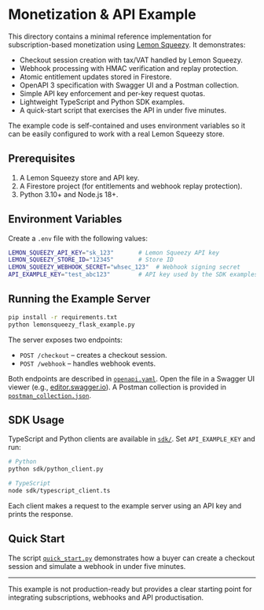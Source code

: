 # Monetization & API Example

This directory contains a minimal reference implementation for subscription-based monetization using [Lemon Squeezy](https://www.lemonsqueezy.com/). It demonstrates:

- Checkout session creation with tax/VAT handled by Lemon Squeezy.
- Webhook processing with HMAC verification and replay protection.
- Atomic entitlement updates stored in Firestore.
- OpenAPI 3 specification with Swagger UI and a Postman collection.
- Simple API key enforcement and per-key request quotas.
- Lightweight TypeScript and Python SDK examples.
- A quick-start script that exercises the API in under five minutes.

The example code is self-contained and uses environment variables so it can be easily configured to work with a real Lemon Squeezy store.

## Prerequisites

1. A Lemon Squeezy store and API key.
2. A Firestore project (for entitlements and webhook replay protection).
3. Python 3.10+ and Node.js 18+.

## Environment Variables

Create a `.env` file with the following values:

```bash
LEMON_SQUEEZY_API_KEY="sk_123"       # Lemon Squeezy API key
LEMON_SQUEEZY_STORE_ID="12345"       # Store ID
LEMON_SQUEEZY_WEBHOOK_SECRET="whsec_123"  # Webhook signing secret
API_EXAMPLE_KEY="test_abc123"        # API key used by the SDK examples
```

## Running the Example Server

```bash
pip install -r requirements.txt
python lemonsqueezy_flask_example.py
```

The server exposes two endpoints:

- `POST /checkout` – creates a checkout session.
- `POST /webhook` – handles webhook events.

Both endpoints are described in [`openapi.yaml`](./openapi.yaml). Open the file in a Swagger UI viewer (e.g., [editor.swagger.io](https://editor.swagger.io/)). A Postman collection is provided in [`postman_collection.json`](./postman_collection.json).

## SDK Usage

TypeScript and Python clients are available in [`sdk/`](./sdk/). Set `API_EXAMPLE_KEY` and run:

```bash
# Python
python sdk/python_client.py

# TypeScript
node sdk/typescript_client.ts
```

Each client makes a request to the example server using an API key and prints the response.

## Quick Start

The script [`quick_start.py`](./quick_start.py) demonstrates how a buyer can create a checkout session and simulate a webhook in under five minutes.

---

This example is not production-ready but provides a clear starting point for integrating subscriptions, webhooks and API productisation.
